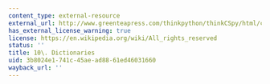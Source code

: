 ```yaml
---
content_type: external-resource
external_url: http://www.greenteapress.com/thinkpython/thinkCSpy/html/chap10.html
has_external_license_warning: true
license: https://en.wikipedia.org/wiki/All_rights_reserved
status: ''
title: 10\. Dictionaries
uid: 3b8024e1-741c-45ae-ad88-61ed46031660
wayback_url: ''
---
```

